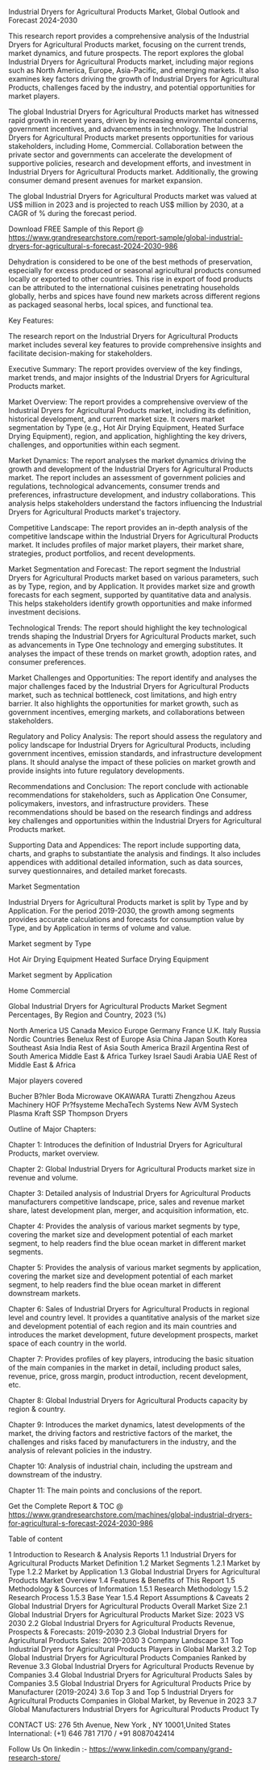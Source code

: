 Industrial Dryers for Agricultural Products Market, Global Outlook and Forecast 2024-2030

This research report provides a comprehensive analysis of the Industrial Dryers for Agricultural Products market, focusing on the current trends, market dynamics, and future prospects. The report explores the global Industrial Dryers for Agricultural Products market, including major regions such as North America, Europe, Asia-Pacific, and emerging markets. It also examines key factors driving the growth of Industrial Dryers for Agricultural Products, challenges faced by the industry, and potential opportunities for market players.

The global Industrial Dryers for Agricultural Products market has witnessed rapid growth in recent years, driven by increasing environmental concerns, government incentives, and advancements in technology. The Industrial Dryers for Agricultural Products market presents opportunities for various stakeholders, including Home, Commercial. Collaboration between the private sector and governments can accelerate the development of supportive policies, research and development efforts, and investment in Industrial Dryers for Agricultural Products market. Additionally, the growing consumer demand present avenues for market expansion.

The global Industrial Dryers for Agricultural Products market was valued at US$ million in 2023 and is projected to reach US$ million by 2030, at a CAGR of % during the forecast period.

Download FREE Sample of this Report @ https://www.grandresearchstore.com/report-sample/global-industrial-dryers-for-agricultural-s-forecast-2024-2030-986


Dehydration is considered to be one of the best methods of preservation, especially for excess produced or seasonal agricultural products consumed locally or exported to other countries. This rise in export of food products can be attributed to the international cuisines penetrating households globally, herbs and spices have found new markets across different regions as packaged seasonal herbs, local spices, and functional tea.

Key Features:

The research report on the Industrial Dryers for Agricultural Products market includes several key features to provide comprehensive insights and facilitate decision-making for stakeholders.

Executive Summary: The report provides overview of the key findings, market trends, and major insights of the Industrial Dryers for Agricultural Products market.

Market Overview: The report provides a comprehensive overview of the Industrial Dryers for Agricultural Products market, including its definition, historical development, and current market size. It covers market segmentation by Type (e.g., Hot Air Drying Equipment, Heated Surface Drying Equipment), region, and application, highlighting the key drivers, challenges, and opportunities within each segment.

Market Dynamics: The report analyses the market dynamics driving the growth and development of the Industrial Dryers for Agricultural Products market. The report includes an assessment of government policies and regulations, technological advancements, consumer trends and preferences, infrastructure development, and industry collaborations. This analysis helps stakeholders understand the factors influencing the Industrial Dryers for Agricultural Products market's trajectory.

Competitive Landscape: The report provides an in-depth analysis of the competitive landscape within the Industrial Dryers for Agricultural Products market. It includes profiles of major market players, their market share, strategies, product portfolios, and recent developments.

Market Segmentation and Forecast: The report segment the Industrial Dryers for Agricultural Products market based on various parameters, such as by Type, region, and by Application. It provides market size and growth forecasts for each segment, supported by quantitative data and analysis. This helps stakeholders identify growth opportunities and make informed investment decisions.

Technological Trends: The report should highlight the key technological trends shaping the Industrial Dryers for Agricultural Products market, such as advancements in Type One technology and emerging substitutes. It analyses the impact of these trends on market growth, adoption rates, and consumer preferences.

Market Challenges and Opportunities: The report identify and analyses the major challenges faced by the Industrial Dryers for Agricultural Products market, such as technical bottleneck, cost limitations, and high entry barrier. It also highlights the opportunities for market growth, such as government incentives, emerging markets, and collaborations between stakeholders.

Regulatory and Policy Analysis: The report should assess the regulatory and policy landscape for Industrial Dryers for Agricultural Products, including government incentives, emission standards, and infrastructure development plans. It should analyse the impact of these policies on market growth and provide insights into future regulatory developments.

Recommendations and Conclusion: The report conclude with actionable recommendations for stakeholders, such as Application One Consumer, policymakers, investors, and infrastructure providers. These recommendations should be based on the research findings and address key challenges and opportunities within the Industrial Dryers for Agricultural Products market.

Supporting Data and Appendices: The report include supporting data, charts, and graphs to substantiate the analysis and findings. It also includes appendices with additional detailed information, such as data sources, survey questionnaires, and detailed market forecasts.

Market Segmentation

Industrial Dryers for Agricultural Products market is split by Type and by Application. For the period 2019-2030, the growth among segments provides accurate calculations and forecasts for consumption value by Type, and by Application in terms of volume and value.



Market segment by Type



Hot Air Drying Equipment
Heated Surface Drying Equipment


Market segment by Application



Home
Commercial


Global Industrial Dryers for Agricultural Products Market Segment Percentages, By Region and Country, 2023 (%)



North America
US
Canada
Mexico
Europe
Germany
France
U.K.
Italy
Russia
Nordic Countries
Benelux
Rest of Europe
Asia
China
Japan
South Korea
Southeast Asia
India
Rest of Asia
South America
Brazil
Argentina
Rest of South America
Middle East & Africa
Turkey
Israel
Saudi Arabia
UAE
Rest of Middle East & Africa


Major players covered



Bucher
B?hler
Boda Microwave
OKAWARA
Turatti
Zhengzhou Azeus Machinery
HOF Pr?fsysteme
MechaTech Systems
New AVM Systech
Plasma Kraft
SSP
Thompson Dryers


Outline of Major Chapters:

Chapter 1: Introduces the definition of Industrial Dryers for Agricultural Products, market overview.

Chapter 2: Global Industrial Dryers for Agricultural Products market size in revenue and volume.

Chapter 3: Detailed analysis of Industrial Dryers for Agricultural Products manufacturers competitive landscape, price, sales and revenue market share, latest development plan, merger, and acquisition information, etc.

Chapter 4: Provides the analysis of various market segments by type, covering the market size and development potential of each market segment, to help readers find the blue ocean market in different market segments.

Chapter 5: Provides the analysis of various market segments by application, covering the market size and development potential of each market segment, to help readers find the blue ocean market in different downstream markets.

Chapter 6: Sales of Industrial Dryers for Agricultural Products in regional level and country level. It provides a quantitative analysis of the market size and development potential of each region and its main countries and introduces the market development, future development prospects, market space of each country in the world.

Chapter 7: Provides profiles of key players, introducing the basic situation of the main companies in the market in detail, including product sales, revenue, price, gross margin, product introduction, recent development, etc.

Chapter 8: Global Industrial Dryers for Agricultural Products capacity by region & country.

Chapter 9: Introduces the market dynamics, latest developments of the market, the driving factors and restrictive factors of the market, the challenges and risks faced by manufacturers in the industry, and the analysis of relevant policies in the industry.

Chapter 10: Analysis of industrial chain, including the upstream and downstream of the industry.

Chapter 11: The main points and conclusions of the report.

Get the Complete Report & TOC @ https://www.grandresearchstore.com/machines/global-industrial-dryers-for-agricultural-s-forecast-2024-2030-986

Table of content

1 Introduction to Research & Analysis Reports
1.1 Industrial Dryers for Agricultural Products Market Definition
1.2 Market Segments
1.2.1 Market by Type
1.2.2 Market by Application
1.3 Global Industrial Dryers for Agricultural Products Market Overview
1.4 Features & Benefits of This Report
1.5 Methodology & Sources of Information
1.5.1 Research Methodology
1.5.2 Research Process
1.5.3 Base Year
1.5.4 Report Assumptions & Caveats
2 Global Industrial Dryers for Agricultural Products Overall Market Size
2.1 Global Industrial Dryers for Agricultural Products Market Size: 2023 VS 2030
2.2 Global Industrial Dryers for Agricultural Products Revenue, Prospects & Forecasts: 2019-2030
2.3 Global Industrial Dryers for Agricultural Products Sales: 2019-2030
3 Company Landscape
3.1 Top Industrial Dryers for Agricultural Products Players in Global Market
3.2 Top Global Industrial Dryers for Agricultural Products Companies Ranked by Revenue
3.3 Global Industrial Dryers for Agricultural Products Revenue by Companies
3.4 Global Industrial Dryers for Agricultural Products Sales by Companies
3.5 Global Industrial Dryers for Agricultural Products Price by Manufacturer (2019-2024)
3.6 Top 3 and Top 5 Industrial Dryers for Agricultural Products Companies in Global Market, by Revenue in 2023
3.7 Global Manufacturers Industrial Dryers for Agricultural Products Product Ty

CONTACT US:
276 5th Avenue, New York , NY 10001,United States
International: (+1) 646 781 7170 / +91 8087042414

Follow Us On linkedin :- https://www.linkedin.com/company/grand-research-store/
 
